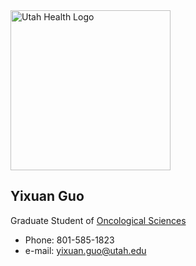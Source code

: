 <img src="https://healthcare.utah.edu/rebrand/img/logos/uhealth-logo.svg" alt="Utah Health Logo" width="256">

## Yixuan Guo
 Graduate Student of [Oncological Sciences](http://medicine.utah.edu/oncsci/)    

* Phone: 801-585-1823
* e-mail: <yixuan.guo@utah.edu>

